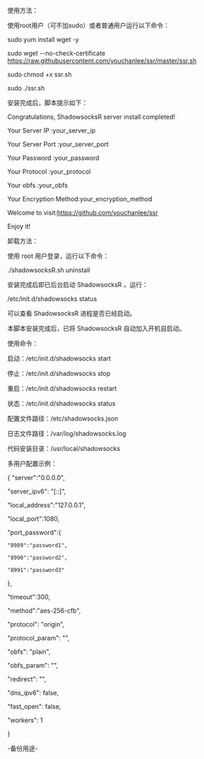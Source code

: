 使用方法：

使用root用户（可不加sudo）或者普通用户运行以下命令：

sudo yum install wget -y

sudo wget --no-check-certificate https://raw.githubusercontent.com/youchanlee/ssr/master/ssr.sh

sudo chmod +x ssr.sh

sudo ./ssr.sh

安装完成后，脚本提示如下：


Congratulations, ShadowsocksR server install completed!

Your Server IP        :your_server_ip

Your Server Port      :your_server_port

Your Password         :your_password

Your Protocol         :your_protocol

Your obfs             :your_obfs

Your Encryption Method:your_encryption_method


Welcome to visit:https://github.com/youchanlee/ssr

Enjoy it!

卸载方法：

使用 root 用户登录，运行以下命令：


./shadowsocksR.sh uninstall

安装完成后即已后台启动 ShadowsocksR ，运行：


/etc/init.d/shadowsocks status

可以查看 ShadowsocksR 进程是否已经启动。

本脚本安装完成后，已将 ShadowsocksR 自动加入开机自启动。


使用命令：

启动：/etc/init.d/shadowsocks start

停止：/etc/init.d/shadowsocks stop

重启：/etc/init.d/shadowsocks restart

状态：/etc/init.d/shadowsocks status


配置文件路径：/etc/shadowsocks.json

日志文件路径：/var/log/shadowsocks.log

代码安装目录：/usr/local/shadowsocks


多用户配置示例：


{
"server":"0.0.0.0",

"server_ipv6": "[::]",

"local_address":"127.0.0.1",

"local_port":1080,

"port_password":{

    "8989":"password1",
    
    "8990":"password2",
    
    "8991":"password3"
    
},

"timeout":300,

"method":"aes-256-cfb",

"protocol": "origin",

"protocol_param": "",

"obfs": "plain",

"obfs_param": "",

"redirect": "",

"dns_ipv6": false,

"fast_open": false,

"workers": 1

}

-备份用途-
